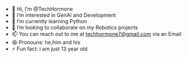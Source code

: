 - 👋 Hi, I’m @TechHormone
- 👀 I’m interested in GenAI and Development
- 🌱 I’m currently learning Python
- 💞️ I’m looking to collaborate on my Robotics projects
- 📫 You can reach out to me at techhormone7@gmail.com via an Email
- 😄 Pronouns: he,him and his 
- ⚡ Fun fact: i am just 13 year old

<!---
TechHormone/TechHormone is a ✨ special ✨ repository because its `README.md` (this file) appears on your GitHub profile.
You can click the Preview link to take a look at your changes.
--->
